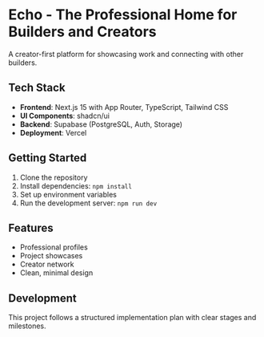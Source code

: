 # Echo - The Professional Home for Builders and Creators

A creator-first platform for showcasing work and connecting with other builders.

## Tech Stack

- **Frontend**: Next.js 15 with App Router, TypeScript, Tailwind CSS
- **UI Components**: shadcn/ui
- **Backend**: Supabase (PostgreSQL, Auth, Storage)
- **Deployment**: Vercel

## Getting Started

1. Clone the repository
2. Install dependencies: `npm install`
3. Set up environment variables
4. Run the development server: `npm run dev`

## Features

- Professional profiles
- Project showcases
- Creator network
- Clean, minimal design

## Development

This project follows a structured implementation plan with clear stages and milestones.